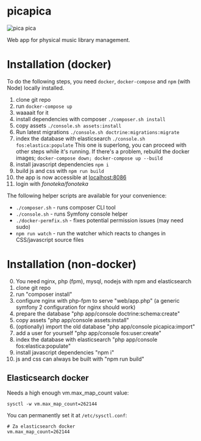 picapica
========
![pica pica](https://cloud.githubusercontent.com/assets/1853648/9977848/fd3e30f6-5f15-11e5-9bef-e4276942e4ca.png)

Web app for physical music library management.

# Installation (docker)
To do the following steps, you need `docker`, `docker-compose` and `npm` (with Node) locally installed.

1. clone git repo
2. run `docker-compose up`
3. waaaait for it
4. install dependencies with composer `./composer.sh install`
5. copy assets `./console.sh assets:install`
5. Run latest migrations `./console.sh doctrine:migrations:migrate`
7. index the database with elasticsearch `./console.sh fos:elastica:populate`
  This one is superlong, you can proceed with other steps while it's running.
  If there's a problem, rebuild the docker images; `docker-compose down; docker-compose up --build`
8. install javascript dependencies `npm i`
9. build js and css with `npm run build`
10. the app is now accessible at [localhost:8086](http://localhost:8086)
11. login with *fonoteka/fonoteka*


The following helper scripts are available for your convenience:
- `./composer.sh` - runs composer CLI tool
- `./console.sh` - runs Symfony console helper
- `./docker-permfix.sh` - fixes potential permission issues (may need sudo)
- `npm run watch` - run the watcher which reacts to changes in CSS/javascript source files


# Installation (non-docker)

0. You need nginx, php (fpm), mysql, nodejs with npm and elasticsearch
1. clone git repo
2. run "composer install"
3. configure nginx with php-fpm to serve "web/app.php" (a generic symfony 2 configuration for nginx should work)
4. prepare the database "php app/console doctrine:schema:create"
5. copy assets "php app/console assets:install"
6. (optionally) import the old database "php app/console picapica:import"
7. add a user for yourself "php app/console fos:user:create"
8. index the database with elasticsearch "php app/console fos:elastica:populate"
9. install javascript dependencies "npm i"
10. js and css can always be built with "npm run build"

## Elasticsearch docker

Needs a high enough vm.max\_map\_count value:
```
sysctl -w vm.max_map_count=262144
```

You can permanently set it at `/etc/sysctl.conf`:
```
# Za elasticsearch docker
vm.max_map_count=262144
```


